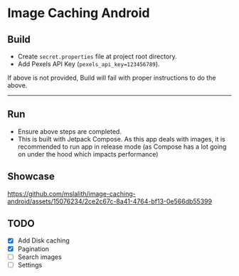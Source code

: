 # Image Caching Android

## Build
- Create `secret.properties` file at project root directory.
- Add Pexels API Key (`pexels_api_key=123456789`).

If above is not provided, Build will fail with proper instructions to do the above.

---

## Run
- Ensure above steps are completed.
- This is built with Jetpack Compose. As this app deals with images, it is recommended to run app in release mode (as Compose has a lot going on under the hood which impacts performance)

## Showcase
https://github.com/mslalith/image-caching-android/assets/15076234/2ce2c67c-8a41-4764-bf13-0e566db55399



## TODO
- [x] Add Disk caching
- [x] Pagination
- [ ] Search images
- [ ] Settings
